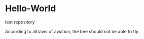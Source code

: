 # Hello-World
test repository

According to all laws of aviation, the bee should not be able to fly.


